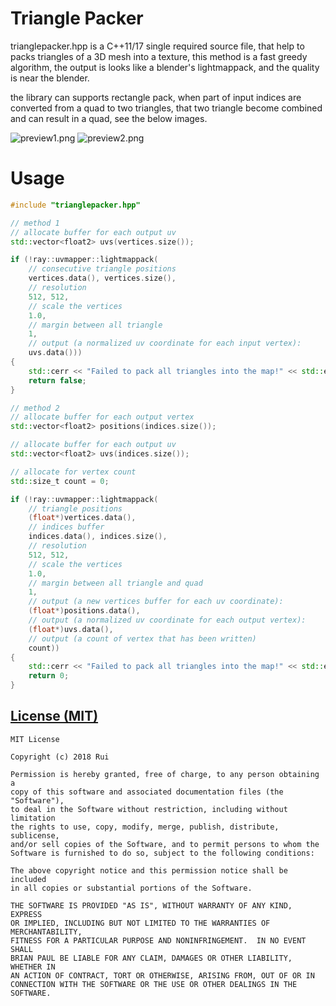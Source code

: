# Triangle Packer
trianglepacker.hpp is a C++11/17 single required source file, that help to packs triangles of a 3D mesh into a texture, 
this method is a fast greedy algorithm, the output is looks like a blender's lightmappack, and the quality is near the blender.

the library can supports rectangle pack, when part of input indices are converted from a quad to two triangles, 
that two triangle become combined and can result in a quad, see the below images.


![preview1.png](https://github.com/ray-cast/trianglepacker/raw/master/preview1.png)
![preview2.png](https://github.com/ray-cast/trianglepacker/raw/master/preview2.png)

# Usage
```c++
#include "trianglepacker.hpp"

// method 1
// allocate buffer for each output uv
std::vector<float2> uvs(vertices.size());

if (!ray::uvmapper::lightmappack(
    // consecutive triangle positions
    vertices.data(), vertices.size(), 
    // resolution
    512, 512, 
    // scale the vertices
    1.0, 
    // margin between all triangle
    1, 
    // output (a normalized uv coordinate for each input vertex):
    uvs.data()))
{
    std::cerr << "Failed to pack all triangles into the map!" << std::endl;
    return false;
}

// method 2
// allocate buffer for each output vertex
std::vector<float2> positions(indices.size());

// allocate buffer for each output uv
std::vector<float2> uvs(indices.size());

// allocate for vertex count
std::size_t count = 0;

if (!ray::uvmapper::lightmappack(
    // triangle positions
    (float*)vertices.data(),
    // indices buffer
    indices.data(), indices.size(), 
    // resolution
    512, 512, 
    // scale the vertices
    1.0, 
    // margin between all triangle and quad
    1, 
    // output (a new vertices buffer for each uv coordinate):
    (float*)positions.data(), 
    // output (a normalized uv coordinate for each output vertex):
    (float*)uvs.data(),
    // output (a count of vertex that has been written)
    count))
{
    std::cerr << "Failed to pack all triangles into the map!" << std::endl;
    return 0;
}
```

[License (MIT)](https://raw.githubusercontent.com/ray-cast/trianglepacker/master/LICENSE.txt)
-------------------------------------------------------------------------------
    MIT License

    Copyright (c) 2018 Rui

	Permission is hereby granted, free of charge, to any person obtaining a
	copy of this software and associated documentation files (the "Software"),
	to deal in the Software without restriction, including without limitation
	the rights to use, copy, modify, merge, publish, distribute, sublicense,
	and/or sell copies of the Software, and to permit persons to whom the
	Software is furnished to do so, subject to the following conditions:

	The above copyright notice and this permission notice shall be included
	in all copies or substantial portions of the Software.

	THE SOFTWARE IS PROVIDED "AS IS", WITHOUT WARRANTY OF ANY KIND, EXPRESS
	OR IMPLIED, INCLUDING BUT NOT LIMITED TO THE WARRANTIES OF MERCHANTABILITY,
	FITNESS FOR A PARTICULAR PURPOSE AND NONINFRINGEMENT.  IN NO EVENT SHALL
	BRIAN PAUL BE LIABLE FOR ANY CLAIM, DAMAGES OR OTHER LIABILITY, WHETHER IN
	AN ACTION OF CONTRACT, TORT OR OTHERWISE, ARISING FROM, OUT OF OR IN
	CONNECTION WITH THE SOFTWARE OR THE USE OR OTHER DEALINGS IN THE SOFTWARE.

